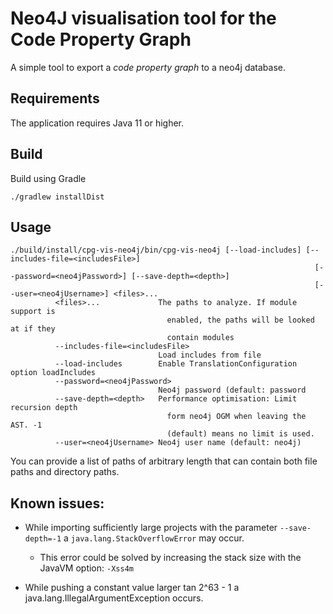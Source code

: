 # Neo4J visualisation tool for the Code Property Graph 

A simple tool to export a *code property graph* to a neo4j database.

## Requirements

The application requires Java 11 or higher.

## Build

Build using Gradle

```
./gradlew installDist
```

## Usage

```
./build/install/cpg-vis-neo4j/bin/cpg-vis-neo4j [--load-includes] [--includes-file=<includesFile>]
                                                                    [--password=<neo4jPassword>] [--save-depth=<depth>]
                                                                    [--user=<neo4jUsername>] <files>...
          <files>...             The paths to analyze. If module support is
                                   enabled, the paths will be looked at if they
                                   contain modules
          --includes-file=<includesFile>
                                 Load includes from file
          --load-includes        Enable TranslationConfiguration option loadIncludes
          --password=<neo4jPassword>
                                 Neo4j password (default: password
          --save-depth=<depth>   Performance optimisation: Limit recursion depth
                                   form neo4j OGM when leaving the AST. -1
                                   (default) means no limit is used.
          --user=<neo4jUsername> Neo4j user name (default: neo4j)
```
You can provide a list of paths of arbitrary length that can contain both file paths and directory paths.

## Known issues:

- While importing sufficiently large projects with the parameter <code>--save-depth=-1</code> 
        a <code>java.lang.StackOverflowError</code> may occur.
    - This error could be solved by increasing the stack size with the JavaVM option: <code>-Xss4m</code>

- While pushing a constant value larger tan 2^63 - 1 a  java.lang.IllegalArgumentException occurs.